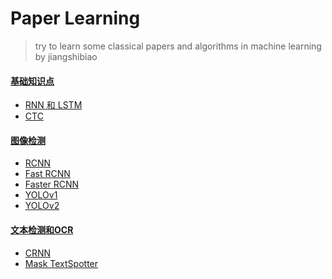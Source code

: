 # Paper Learning
 > try to learn some classical papers and algorithms in machine learning
 > by jiangshibiao

#### [基础知识点](基础知识点.md)
+ [RNN 和 LSTM](基础知识点.md#recurrent-neural-network)
+ [CTC](基础知识点.md#ctc算法)

#### [图像检测](图像检测.md)
+ [RCNN](图像检测.md#rcnn)
+ [Fast RCNN](图像检测.md#fast-rcnn)
+ [Faster RCNN](图像检测.md#faster-rcnn)
+ [YOLOv1](图像检测.md#yolo)
+ [YOLOv2](图像检测.md#yolo2)

#### [文本检测和OCR](文本检测和OCR.md)
+ [CRNN](文本检测和OCR.md#crnn)
+ [Mask TextSpotter](文本检测和OCR.md#mask-textspotter)